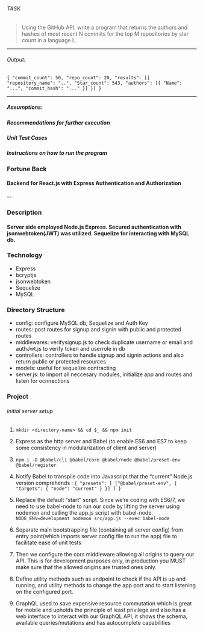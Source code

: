 ### 


###### TASK
> Using the GitHub API, write a program that returns the authors and hashes of most recent N commits for
the top M repositories by star count in a language L.
---

###### Output: 
` {
"commit_count": 50,
"repo_count": 20,
"results": [{
    "repository_name": "..",
    "Star_count": 543,
    "authors": [{
        "Name": "...",
        "commit_hash": "..."
    }]
}]
} `

---

##### Assumptions:

##### Recommendations for further execution

##### Unit Test Cases

##### Instructions on how to run the program


### Fortune Back
#### Backend for React.js with Express Authentication and Authorization
--

### Description
#### Server side employed Node.js Express. Secured authentication with jsonwebtoken(JWT) was utilized. Sequelize for interacting with MySQL db.

###  Technology
- Express
- bcryptjs
- jsonwebtoken
- Sequelize
- MySQL

### Directory Structure
- config: configure MySQL db, Sequelize and Auth Key
- routes: post routes for signup and signin with public and protected routes
- middlewares: verifysignup.js to check duplicate username or email and authJwt.js to verify token and userrole in db
- controllers: controllers to handle signup and signin actions and also return public or protected resources
- models: useful for sequelize contracting
- server.js: to import all neccesary modules, initialize app and routes and listen for ocnnections

### Project 

###### Initial server setup
1. `mkdir <directory-name> && cd $_ && npm init`


2. Express as the http server and Babel (to enable ES6 and ES7 to keep some consistency in modularization of client and server)

3. `npm i -D @babel/cli @babel/core @babel/node @babel/preset-env @babel/register`


4.  Notify Babel to transpile code into Javascript that the “current” Node.js version comprehends : `{
 "presets": [
   ["@babel/preset-env", {
     "targets": {
       "node": "current"
     }
   }]
 ]
}`

5. Replace the default “start” script. Since we’re coding with ES6/7, we need to use babel-node to run our code by lifting the server using nodemon and calling the app.js script with babel-node. `NODE_ENV=development nodemon src/app.js --exec babel-node`  

6.  Separate main bootstrapping file (containing all server config) from entry point(which imports server config file to run the app) file to facilitate ease of unit tests

7. Then we configure the cors middleware allowing all origins to query our API. This is for development purposes only, in production you MUST make sure that the allowed origins are trusted ones only.

8. Define utility methods such as endpoint to check if the API is up and running, and utility methods to change the app port and to start listening on the configured port.

9. GraphQL used to save expensive resource commutation which is great for mobile and upholds the principle of least privilege and also has a web interface to interact with our GraphQL API, it shows the schema, available queries/mutations and has autocomplete capabilities